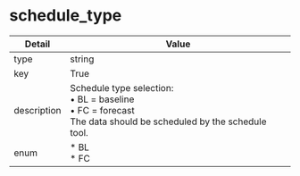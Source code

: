 # schedule_type
| Detail | Value |
| ------ | ----- |
| type | string |
| key | True |
| description | Schedule type selection:<br/> • BL = baseline<br/> • FC = forecast<br/> The data should be scheduled by the schedule tool. |
| enum | * BL<br/>* FC |
